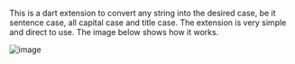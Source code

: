 This is a dart extension to convert any string into the desired case, be it sentence case, all capital case and title case. 
The extension is very simple and direct to use.
The image below shows how it works.


![image](https://user-images.githubusercontent.com/49729441/203681179-a9557159-cf88-4f3f-a41a-be1eaf00690b.png)
